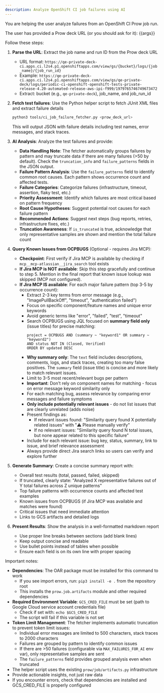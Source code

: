 ```yaml
---
description: Analyze OpenShift CI job failures using AI
---
```


You are helping the user analyze failures from an OpenShift CI Prow job run.

The user has provided a Prow deck URL (or you should ask for it): {{args}}

Follow these steps:

1. **Parse the URL**: Extract the job name and run ID from the Prow deck URL
   - URL format: `https://qe-private-deck-ci.apps.ci.l2s4.p1.openshiftapps.com/view/gs/{bucket}/logs/{job_name}/{job_run_id}`
   - Example: `https://qe-private-deck-ci.apps.ci.l2s4.p1.openshiftapps.com/view/gs/qe-private-deck/logs/periodic-ci-openshift-openshift-tests-private-release-4.20-automated-release-aws-ipi-f999/1979765746749673472`
   - Extract: bucket (e.g., `qe-private-deck`), job_name, and job_run_id

2. **Fetch test failures**: Use the Python helper script to fetch JUnit XML files and extract failure details
   ```bash
   python3 tools/ci_job_failure_fetcher.py <prow_deck_url>
   ```
   This will output JSON with failure details including test names, error messages, and stack traces.

3. **AI Analysis**: Analyze the test failures and provide:
   - **Data Handling Note**: The fetcher automatically groups failures by pattern and may truncate data if there are many failures (>50 by default). Check the `truncation_info` and `failure_patterns` fields in the JSON output.
   - **Failure Pattern Analysis**: Use the `failure_patterns` field to identify common root causes. Each pattern shows occurrence count and affected tests.
   - **Failure Categories**: Categorize failures (infrastructure, timeout, assertion, flaky test, etc.)
   - **Priority Assessment**: Identify which failures are most critical based on pattern frequency
   - **Root Cause Hypotheses**: Suggest potential root causes for each failure pattern
   - **Recommended Actions**: Suggest next steps (bug reports, retries, infrastructure fixes, etc.)
   - **Truncation Awareness**: If `is_truncated` is true, acknowledge that only representative samples are shown and mention the total failure count

4. **Query Known Issues from OCPBUGS** (Optional - requires Jira MCP):
   - **Checkpoint**: First verify if Jira MCP is available by checking if `mcp__mcp-atlassian__jira_search` tool exists
   - **If Jira MCP is NOT available**: Skip this step gracefully and continue to step 5. Mention in the final report that known issue lookup was skipped (MCP not configured).
   - **If Jira MCP IS available**: For each major failure pattern (top 3-5 by occurrence count):
     - Extract 2-3 key terms from error message (e.g., "ImagePullBackOff", "timeout", "authentication failed")
     - Focus on specific component/feature names and unique error keywords
     - Avoid generic terms like "error", "failed", "test", "timeout"
     - Search OCPBUGS using JQL focused on **summary field only** (issue titles) for precise matching:
       ```
       project = OCPBUGS AND (summary ~ "keyword1" OR summary ~ "keyword2")
       AND status NOT IN (Closed, Verified)
       ORDER BY updated DESC
       ```
     - **Why summary only**: The `text` field includes descriptions, comments, logs, and stack traces, creating too many false positives. The `summary` field (issue title) is concise and more likely to match relevant issues.
     - Limit to 3-5 most recent/relevant bugs per pattern
     - **Important**: Don't rely on component names for matching - focus on error message keyword similarity only
     - For each matching bug, assess relevance by comparing error messages and failure symptoms
     - **Only include potentially relevant issues** - do not list issues that are clearly unrelated (adds noise)
     - Present findings as:
       - If relevant issues found: "Similarity query found X potentially related issues" with "⚠️ Please manually verify"
       - If no relevant issues: "Similarity query found N total issues, but none appear related to this specific failure"
     - Include for each relevant issue: bug key, status, summary, link to issue, and brief relevance assessment
     - Always provide direct Jira search links so users can verify and explore further

5. **Generate Summary**: Create a concise summary report with:
   - Overall test results (total, passed, failed, skipped)
   - If truncated, clearly state: "Analyzed X representative failures out of Y total failures across Z unique patterns"
   - Top failure patterns with occurrence counts and affected test examples
   - Known issues from OCPBUGS (if Jira MCP was available and matches were found)
   - Critical issues that need immediate attention
   - Links to GCS artifacts and detailed logs

6. **Present Results**: Show the analysis in a well-formatted markdown report
   - Use proper line breaks between sections (add blank lines)
   - Keep output concise and readable
   - Use bullet points instead of tables when possible
   - Ensure each field is on its own line with proper spacing

Important notes:
- **Dependencies**: The OAR package must be installed for this command to work
  - If you see import errors, run: `pip3 install -e .` from the repository root
  - This installs the `prow.job.artifacts` module and other required dependencies
- **Required Environment Variable**: `GCS_CRED_FILE` must be set (path to Google Cloud service account credentials file)
  - Check if set with: `echo $GCS_CRED_FILE`
  - The script will fail if this variable is not set
- **Token Limit Management**: The fetcher implements automatic truncation to prevent token limit issues:
  - Individual error messages are limited to 500 characters, stack traces to 2000 characters
  - Failures are grouped by pattern to identify common issues
  - If there are >50 failures (configurable via `MAX_FAILURES_FOR_AI` env var), only representative samples are sent
  - The `failure_patterns` field provides grouped analysis even when truncated
- The helper script uses the existing `prow/job/artifacts.py` infrastructure
- Provide actionable insights, not just raw data
- If you encounter errors, check that dependencies are installed and GCS_CRED_FILE is properly configured
